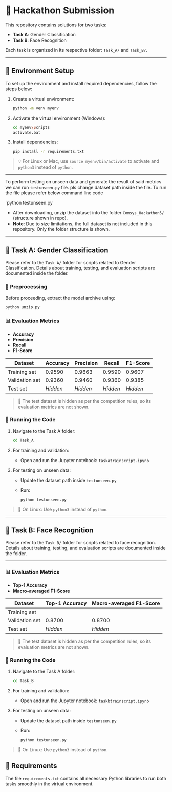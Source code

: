 
# 🏁 Hackathon Submission

This repository contains solutions for two tasks:

- **Task A**: Gender Classification
- **Task B**: Face Recognition

Each task is organized in its respective folder: `Task_A/` and `Task_B/`.

---

## 🔧 Environment Setup

To set up the environment and install required dependencies, follow the steps below:

1. Create a virtual environment:

   ```bash
   python -m venv myenv
   ```

2. Activate the virtual environment (Windows):

   ```bash
   cd myenv\Scripts
   activate.bat
   ```

3. Install dependencies:

   ```bash
   pip install -r requirements.txt
   ```

> 💡 For Linux or Mac, use `source myenv/bin/activate` to activate and `python3` instead of `python`.

---

To perform testing on unseen data and generate the result of said metrics we can run `testunseen.py` file. pls change dataset path inside the file. To run the file please refer below command line code

`python testunseen.py

- After downloading, unzip the dataset into the folder `Comsys_Hackathon5/` (structure shown in repo).
- **Note**: Due to size limitations, the full dataset is not included in this repository. Only the folder structure is shown.

---

## 🧠 Task A: Gender Classification

Please refer to the `Task_A/` folder for scripts related to Gender Classification. Details about training, testing, and evaluation scripts are documented inside the folder.

### 📝 Preprocessing

Before proceeding, extract the model archive using:

```bash
python unzip.py
```

### 📊 Evaluation Metrics

- **Accuracy**
- **Precision**
- **Recall**
- **F1-Score**

| Dataset        | Accuracy | Precision | Recall | F1-Score |
|----------------|----------|-----------|--------|----------|
| Training set   | 0.9590   | 0.9663    | 0.9590 | 0.9607   |
| Validation set | 0.9360   | 0.9460    | 0.9360 | 0.9385   |
| Test set       | *Hidden* | *Hidden*  | *Hidden* | *Hidden* |

> 🚫 The test dataset is hidden as per the competition rules, so its evaluation metrics are not shown.

### 🚀 Running the Code

1. Navigate to the Task A folder:

   ```bash
   cd Task_A
   ```

2. For training and validation:
   - Open and run the Jupyter notebook: `taskatrainscript.ipynb`

3. For testing on unseen data:
   - Update the dataset path inside `testunseen.py`
   - Run:

     ```bash
     python testunseen.py
     ```

> 🐧 On Linux: Use `python3` instead of `python`.

---

## 👤 Task B: Face Recognition

Please refer to the `Task_B/` folder for scripts related to face recognition. Details about training, testing, and evaluation scripts are documented inside the folder.

---

### 📊 Evaluation Metrics

- **Top-1 Accuracy**
- **Macro-averaged F1-Score**

| Dataset        | Top-1 Accuracy | Macro-averaged F1-Score |
|----------------|----------|-----------|
| Training set   |    |     |
| Validation set | 0.8700   |    0.8700 |
| Test set       | *Hidden* | *Hidden*  |

> 🚫 The test dataset is hidden as per the competition rules, so its evaluation metrics are not shown.

### 🚀 Running the Code

1. Navigate to the Task A folder:

   ```bash
   cd Task_B
   ```

2. For training and validation:
   - Open and run the Jupyter notebook: `taskbtrainscript.ipynb`

3. For testing on unseen data:
   - Update the dataset path inside `testunseen.py`
   - Run:

     ```bash
     python testunseen.py
     ```

> 🐧 On Linux: Use `python3` instead of `python`.

## 📎 Requirements

The file `requirements.txt` contains all necessary Python libraries to run both tasks smoothly in the virtual environment.
